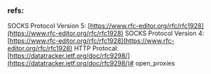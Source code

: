 
### refs:
SOCKS Protocol Version 5: [https://www.rfc-editor.org/rfc/rfc1928](https://www.rfc-editor.org/rfc/rfc1928)
SOCKS Protocol Version 4: [https://www.rfc-editor.org/rfc/rfc1928](https://www.rfc-editor.org/rfc/rfc1928)
HTTP Protocal: [https://datatracker.ietf.org/doc/rfc9298/](https://datatracker.ietf.org/doc/rfc9298/)# open_proxies
